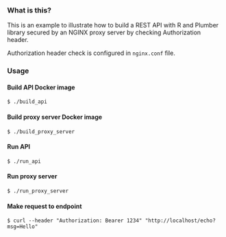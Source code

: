 ### What is this?

This is an example to illustrate how to build a REST API with R and Plumber library secured by an NGINX proxy server by checking Authorization header.

Authorization header check is configured in `nginx.conf` file.

[](etc/diagram.png)

### Usage

#### Build API Docker image
```
$ ./build_api
```

#### Build proxy server Docker image
```
$ ./build_proxy_server
```

#### Run API
```
$ ./run_api
```

#### Run proxy server
```
$ ./run_proxy_server
```

#### Make request to endpoint
```
$ curl --header "Authorization: Bearer 1234" "http://localhost/echo?msg=Hello"

```

